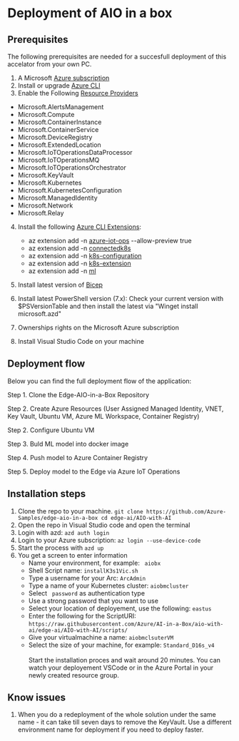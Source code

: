 # Deployment of AIO in a box


## Prerequisites
The following prerequisites are needed for a succesfull deployment of this accelator from your own PC. 

1. A Microsoft [Azure subscription](https://azure.microsoft.com/en-us/free/)
2. Install or upgrade [Azure CLI](https://docs.microsoft.com/en-us/cli/azure/)
3. Enable the Following [Resource Providers](https://learn.microsoft.com/en-us/azure/azure-resource-manager/management/resource-providers-and-types)

* Microsoft.AlertsManagement
* Microsoft.Compute
* Microsoft.ContainerInstance
* Microsoft.ContainerService
* Microsoft.DeviceRegistry
* Microsoft.ExtendedLocation
* Microsoft.IoTOperationsDataProcessor
* Microsoft.IoTOperationsMQ
* Microsoft.IoTOperationsOrchestrator
* Microsoft.KeyVault
* Microsoft.Kubernetes
* Microsoft.KubernetesConfiguration
* Microsoft.ManagedIdentity
* Microsoft.Network
* Microsoft.Relay

4. Install the following [Azure CLI Extensions](https://learn.microsoft.com/en-us/cli/azure/azure-cli-extensions-list): 
    * az extension add -n [azure-iot-ops](https://github.com/azure/azure-iot-ops-cli-extension) --allow-preview true 
    * az extension add -n [connectedk8s](https://github.com/Azure/azure-cli-extensions/tree/main/src/connectedk8s) 
    * az extension add -n [k8s-configuration](https://github.com/Azure/azure-cli-extensions/tree/master/src/k8sconfiguration) 
    * az extension add -n [k8s-extension](https://github.com/Azure/azure-cli-extensions/tree/main/src/k8s-extension) 
    * az extension add -n [ml](https://github.com/Azure/azureml-examples)

5. Install latest version of [Bicep](https://docs.microsoft.com/en-us/azure/azure-resource-manager/bicep/install) 
6. Install latest PowerShell version (7.x): Check your current version with $PSVersionTable and then install the latest via "Winget install microsoft.azd"
7. Ownerships rights on the Microsoft Azure subscription
8. Install Visual Studio Code on your machine

## Deployment flow

Below you can find the full deployment flow of the application:

Step 1. Clone the Edge-AIO-in-a-Box Repository

Step 2. Create Azure Resources (User Assigned Managed Identity, VNET, Key Vault, Ubuntu VM, Azure ML Workspace, Container Registry)

Step 2. Configure Ubuntu VM

Step 3. Buld ML model into docker image

Step 4. Push model to Azure Container Registry

Step 5. Deploy model to the Edge via Azure IoT Operations

## Installation steps

1. Clone the repo to your machine. ``` git clone https://github.com/Azure-Samples/edge-aio-in-a-box
cd edge-ai/AIO-with-AI ```
2. Open the repo in Visual Studio code and open the terminal
3. Login with azd: ```azd auth login ```
4. Login to your Azure subscription: ``` az login --use-device-code ```
5. Start the process with ``` azd up ```
6. You get a screen to enter information
    * Name your environment, for example: ``` aiobx```
    * Shell Script name: ```installK3s1Vic.sh```
    * Type a username for your Arc: ``` ArcAdmin ```
    * Type a name of your Kubernetes cluster: ``` aiobmcluster ```
    * Select ``` password``` as authentication type
    * Use a strong password that you want to use 
    * Select your location of deployement, use the following: ```eastus``` 
    * Enter the following for the ScriptURI: ```https://raw.githubusercontent.com/Azure/AI-in-a-Box/aio-with-ai/edge-ai/AIO-with-AI/scripts/```
    * Give your virtualmachine a name: ``` aiobmclsuterVM ```
    * Select the size of your machine, for example: ```Standard_D16s_v4 ```
<br><br>
Start the installation proces and wait around 20 minutes. You can watch your deployement VSCode or in the Azure Portal in your newly created resource group. 

## Know issues
1. When you do a redeployment of the whole solution under the same name - it can take till seven days to remove the KeyVault. Use a different environment name for deployment if you need to deploy faster.
